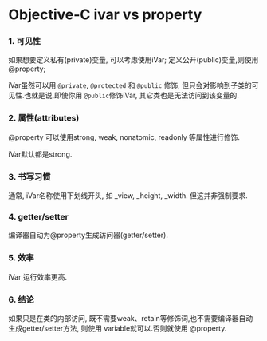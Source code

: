 # Objective-C ivar vs property

### 1. 可见性

如果想要定义私有(private)变量, 可以考虑使用iVar; 定义公开(public)变量,则使用@property;

iVar虽然可以用 `@private`, `@protected` 和 `@public` 修饰, 但只会对影响到子类的可见性.也就是说,即使你用 `@public`修饰iVar, 其它类也是无法访问到该变量的.

### 2. 属性(attributes)

@property 可以使用strong, weak, nonatomic, readonly 等属性进行修饰.

iVar默认都是strong.

### 3. 书写习惯

通常, iVar名称使用下划线开头, 如 _view, _height, _width.
 但这并非强制要求.

### 4. getter/setter

编译器自动为@property生成访问器(getter/setter).

### 5. 效率

iVar 运行效率更高.

### 6. 结论

如果只是在类的内部访问, 既不需要weak、retain等修饰词,也不需要编译器自动生成getter/setter方法, 则使用 variable就可以.否则就使用 @property.
